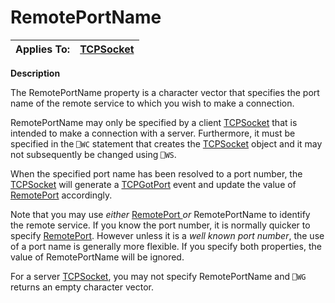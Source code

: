 




<h1 class="heading"><span class="name">RemotePortName</span></h1>

| Applies To: | [TCPSocket](../a-z/tcpsocket.md) |
| --- | ---  |


**Description**


The RemotePortName property is a character vector that specifies the port name of the remote service to which you wish to make a connection.



RemotePortName may only be specified by a client [TCPSocket](../a-z/tcpsocket.md) that is intended to make a connection with a server. Furthermore, it must be specified in the `⎕WC` statement that creates the [TCPSocket](../a-z/tcpsocket.md) object and it may not subsequently be changed using `⎕WS`.


When the specified port name has been resolved to a port number, the [TCPSocket](../a-z/tcpsocket.md) will generate a [TCPGotPort](../a-z/tcpgotport.md) event and update the value of [RemotePort](../a-z/remoteport.md) accordingly.


Note that you may use *either* [RemotePort ](../a-z/remoteport.md)*or* RemotePortName to identify the remote service. If you know the port number, it is normally quicker to specify [RemotePort](../a-z/remoteport.md). However unless it is a *well known port number*, the use of a port name is generally more flexible. If you specify both properties, the value of RemotePortName will be ignored.


For a server [TCPSocket](../a-z/tcpsocket.md), you may not specify RemotePortName and `⎕WG` returns an empty character vector.


